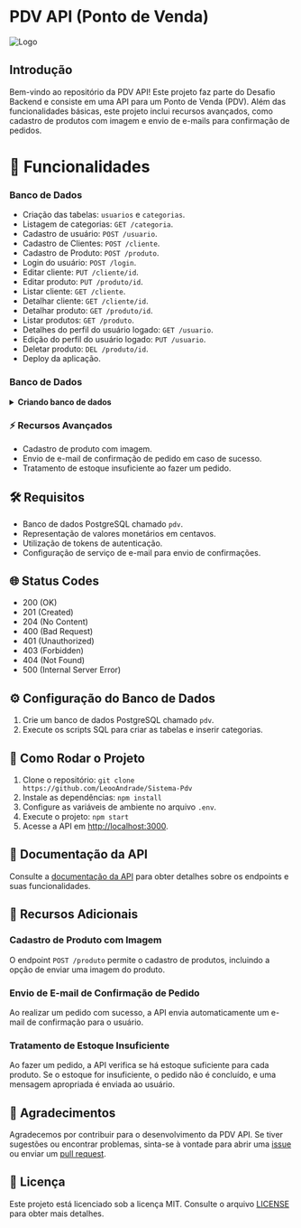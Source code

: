 # PDV API (Ponto de Venda)

![Logo](https://th.bing.com/th/id/OIG.3M9QtpntT_umttdFtkiu?pid=ImgGn)

## Introdução

Bem-vindo ao repositório da PDV API! Este projeto faz parte do Desafio Backend e consiste em uma API para um Ponto de Venda (PDV). Além das funcionalidades básicas, este projeto inclui recursos avançados, como cadastro de produtos com imagem e envio de e-mails para confirmação de pedidos.

# 🚀 Funcionalidades

### Banco de Dados

- Criação das tabelas: `usuarios` e `categorias`.
- Listagem de categorias: `GET /categoria`.
- Cadastro de usuário: `POST /usuario`.
- Cadastro de Clientes: `POST /cliente`.
- Cadastro de Produto: `POST /produto`.
- Login do usuário: `POST /login`.
- Editar cliente: `PUT /cliente/id`.
- Editar produto: `PUT /produto/id`.
- Listar cliente: `GET /cliente`.
- Detalhar cliente: `GET /cliente/id`.
- Detalhar produto: `GET /produto/id`.
- Listar produtos: `GET /produto`.
- Detalhes do perfil do usuário logado: `GET /usuario`.
- Edição do perfil do usuário logado: `PUT /usuario`.
- Deletar produto: `DEL /produto/id`.
- Deploy da aplicação.

### Banco de Dados

<details>
<summary><b>Criando banco de dados</b></summary>
<br>

#### CREATE TABLE IF NOT EXISTS public.usuarios
(
-  id serial,
-  nome text NOT NULL,
-  email text NOT NULL,
-  senha text NOT NULL,
-  PRIMARY KEY (id),
-  CONSTRAINT email UNIQUE (email)
-  INCLUDE(email)
);

#### CREATE TABLE IF NOT EXISTS public.categorias
(
-  id serial,
-  descricao text NOT NULL,
-  PRIMARY KEY (id)
);

- INSERT INTO categorias (descricao) VALUES ('Informática'); 
-  INSERT INTO categorias (descricao) VALUES ('Celulares');
-  INSERT INTO categorias (descricao) VALUES ('Beleza e Perfumaria');
-  INSERT INTO categorias (descricao) VALUES ('Mercado'); 
-  INSERT INTO categorias (descricao) VALUES ('Livros e Papelaria'); 
-  INSERT INTO categorias (descricao) VALUES ('Brinquedos'); 
-  INSERT INTO categorias (descricao) VALUES ('Moda'); 
-  INSERT INTO categorias (descricao) VALUES ('Bebê'); 
-  INSERT INTO categorias (descricao) VALUES ('Games');

#### create table produtos (
-  id serial primary key,
-  descricao varchar(200),
-  quantidade_estoque integer,
-  valor integer,
-  categoria_id integer,
-  foreign key (categoria_id) references categorias(id)
);

#### create table clientes(
-  id serial primary key,
-  nome text not null,
-  email  varchar(200) not null unique,
-  cpf varchar(11) not null unique,
-  cep varchar(8),
-  rua varchar(100),
-  numero varchar(10),
-  bairro varchar(100),
-  cidade varchar(100),
-  estado varchar(50)
);

#### create table pedidos(
-	id serial primary key,
-  cliente_id integer not null references clientes(id),
-  observacao text,
-  valor_total integer
);

#### create table pedido_produtos(
-	id serial primary key,
-  pedido_id integer not null references pedidos(id),
-  produto_id integer not null references produtos(id),
-  quantidade_produto integer,
-  valor_produto integer
);

alter table produtos add produto_imagem VARCHAR(500)
</details>

### ⚡ Recursos Avançados

- Cadastro de produto com imagem.
- Envio de e-mail de confirmação de pedido em caso de sucesso.
- Tratamento de estoque insuficiente ao fazer um pedido.

## 🛠️ Requisitos

- Banco de dados PostgreSQL chamado `pdv`.
- Representação de valores monetários em centavos.
- Utilização de tokens de autenticação.
- Configuração de serviço de e-mail para envio de confirmações.

## 🌐 Status Codes

- 200 (OK)
- 201 (Created)
- 204 (No Content)
- 400 (Bad Request)
- 401 (Unauthorized)
- 403 (Forbidden)
- 404 (Not Found)
- 500 (Internal Server Error)

## ⚙️ Configuração do Banco de Dados

1. Crie um banco de dados PostgreSQL chamado `pdv`.
2. Execute os scripts SQL para criar as tabelas e inserir categorias.

## 🚀 Como Rodar o Projeto

1. Clone o repositório: `git clone https://github.com/LeooAndrade/Sistema-Pdv`
2. Instale as dependências: `npm install`
3. Configure as variáveis de ambiente no arquivo `.env`.
4. Execute o projeto: `npm start`
5. Acesse a API em [http://localhost:3000](http://localhost:3000).

## 📖 Documentação da API

Consulte a [documentação da API](#) para obter detalhes sobre os endpoints e suas funcionalidades.

## 🌟 Recursos Adicionais

### Cadastro de Produto com Imagem

O endpoint `POST /produto` permite o cadastro de produtos, incluindo a opção de enviar uma imagem do produto.

### Envio de E-mail de Confirmação de Pedido

Ao realizar um pedido com sucesso, a API envia automaticamente um e-mail de confirmação para o usuário.

### Tratamento de Estoque Insuficiente

Ao fazer um pedido, a API verifica se há estoque suficiente para cada produto. Se o estoque for insuficiente, o pedido não é concluído, e uma mensagem apropriada é enviada ao usuário.

## 🙏 Agradecimentos

Agradecemos por contribuir para o desenvolvimento da PDV API. Se tiver sugestões ou encontrar problemas, sinta-se à vontade para abrir uma [issue](#) ou enviar um [pull request](#).

## 📄 Licença

Este projeto está licenciado sob a licença MIT. Consulte o arquivo [LICENSE](LICENSE) para obter mais detalhes.